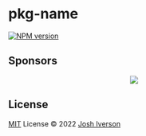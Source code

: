 # pkg-name

[![NPM version](https://img.shields.io/npm/v/pkg-name?color=a1b858&label=)](https://www.npmjs.com/package/pkg-name)

## Sponsors

<p align="center">
  <a href="https://cdn.jsdelivr.net/gh/jiverson/static/sponsors.svg">
    <img src='https://cdn.jsdelivr.net/gh/jiverson/static/sponsors.svg'/>
  </a>
</p>

## License

[MIT](./LICENSE) License © 2022 [Josh Iverson](https://github.com/jiverson)
